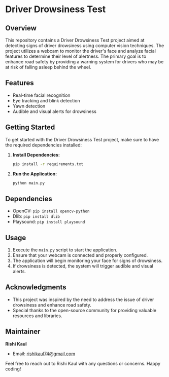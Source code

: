 # Driver Drowsiness Test

## Overview

This repository contains a Driver Drowsiness Test project aimed at detecting signs of driver drowsiness using computer vision techniques. The project utilizes a webcam to monitor the driver's face and analyze facial features to determine their level of alertness. The primary goal is to enhance road safety by providing a warning system for drivers who may be at risk of falling asleep behind the wheel.

## Features

- Real-time facial recognition
- Eye tracking and blink detection
- Yawn detection
- Audible and visual alerts for drowsiness

## Getting Started

To get started with the Driver Drowsiness Test project, make sure to have the required dependencies installed:

1. **Install Dependencies:**
   ```bash
   pip install -r requirements.txt
   ```

2. **Run the Application:**
   ```bash
   python main.py
   ```

## Dependencies

- OpenCV: `pip install opencv-python`
- Dlib: `pip install dlib`
- Playsound: `pip install playsound`

## Usage

1. Execute the `main.py` script to start the application.
2. Ensure that your webcam is connected and properly configured.
3. The application will begin monitoring your face for signs of drowsiness.
4. If drowsiness is detected, the system will trigger audible and visual alerts.

## Acknowledgments

- This project was inspired by the need to address the issue of driver drowsiness and enhance road safety.
- Special thanks to the open-source community for providing valuable resources and libraries.

## Maintainer

**Rishi Kaul**
- Email: rishikaul74@gmail.com

Feel free to reach out to Rishi Kaul with any questions or concerns. Happy coding!
